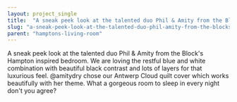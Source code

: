 ```yaml
---
layout: project_single
title:  "A sneak peek look at the talented duo Phil & Amity from the Block's Hampton inspired bedroom. We are loving the restful blue and white combination with beautiful black contrast and lots of layers for that luxurious feel. @amitydry chose our Antwerp C"
slug: "a-sneak-peek-look-at-the-talented-duo-phil-amity-from-the-blocks-hampton-inspired"
parent: "hamptons-living-room"
---
```

A sneak peek look at the talented duo Phil & Amity from the Block's Hampton inspired bedroom. We are loving the restful blue and white combination with beautiful black contrast and lots of layers for that luxurious feel. @amitydry chose our Antwerp Cloud quilt cover which works beautifully with her theme. What a gorgeous room to sleep in every night don't you agree?